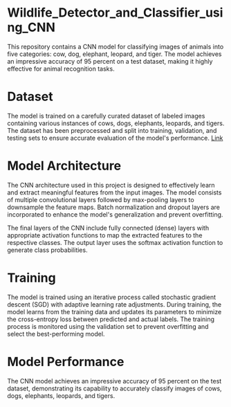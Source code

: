 # Wildlife_Detector_and_Classifier_using_CNN
This repository contains a CNN model for classifying images of animals into five categories: cow, dog, elephant, leopard, and tiger. The model achieves an impressive accuracy of 95 percent on a test dataset, making it highly effective for animal recognition tasks.

# Dataset
The model is trained on a carefully curated dataset of labeled images containing various instances of cows, dogs, elephants, leopards, and tigers. The dataset has been preprocessed and split into training, validation, and testing sets to ensure accurate evaluation of the model's performance.
[Link](https://drive.google.com/drive/folders/1tElkQ_W0V2o7XrZpxUjmq5BBBsjEB3lf?usp=sharing)

# Model Architecture
The CNN architecture used in this project is designed to effectively learn and extract meaningful features from the input images. The model consists of multiple convolutional layers followed by max-pooling layers to downsample the feature maps. Batch normalization and dropout layers are incorporated to enhance the model's generalization and prevent overfitting.

The final layers of the CNN include fully connected (dense) layers with appropriate activation functions to map the extracted features to the respective classes. The output layer uses the softmax activation function to generate class probabilities.

# Training
The model is trained using an iterative process called stochastic gradient descent (SGD) with adaptive learning rate adjustments. During training, the model learns from the training data and updates its parameters to minimize the cross-entropy loss between predicted and actual labels. The training process is monitored using the validation set to prevent overfitting and select the best-performing model.

# Model Performance
The CNN model achieves an impressive accuracy of 95 percent on the test dataset, demonstrating its capability to accurately classify images of cows, dogs, elephants, leopards, and tigers.
